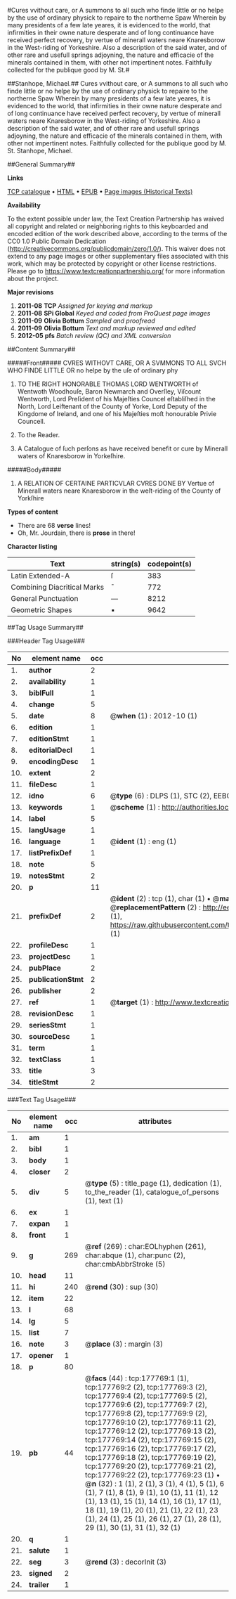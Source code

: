 #Cures vvithout care, or A summons to all such who finde little or no helpe by the use of ordinary physick to repaire to the northerne Spaw Wherein by many presidents of a few late yeares, it is evidenced to the world, that infirmities in their owne nature desperate and of long continuance have received perfect recovery, by vertue of minerall waters neare Knaresborow in the West-riding of Yorkeshire. Also a description of the said water, and of other rare and usefull springs adjoyning, the nature and efficacie of the minerals contained in them, with other not impertinent notes. Faithfully collected for the publique good by M. St.#

##Stanhope, Michael.##
Cures vvithout care, or A summons to all such who finde little or no helpe by the use of ordinary physick to repaire to the northerne Spaw Wherein by many presidents of a few late yeares, it is evidenced to the world, that infirmities in their owne nature desperate and of long continuance have received perfect recovery, by vertue of minerall waters neare Knaresborow in the West-riding of Yorkeshire. Also a description of the said water, and of other rare and usefull springs adjoyning, the nature and efficacie of the minerals contained in them, with other not impertinent notes. Faithfully collected for the publique good by M. St.
Stanhope, Michael.

##General Summary##

**Links**

[TCP catalogue](http://www.ota.ox.ac.uk/tcp/)  • 
[HTML](http://tei.it.ox.ac.uk/tcp/Texts-HTML/free/A12/A12937.html)  • 
[EPUB](http://tei.it.ox.ac.uk/tcp/Texts-EPUB/free/A12/A12937.epub) • 
[Page images (Historical Texts)](https://historicaltexts.jisc.ac.uk/eebo-99852997e)

**Availability**

To the extent possible under law, the Text Creation Partnership has waived all copyright and related or neighboring rights to this keyboarded and encoded edition of the work described above, according to the terms of the CC0 1.0 Public Domain Dedication (http://creativecommons.org/publicdomain/zero/1.0/). This waiver does not extend to any page images or other supplementary files associated with this work, which may be protected by copyright or other license restrictions. Please go to https://www.textcreationpartnership.org/ for more information about the project.

**Major revisions**

1. __2011-08__ __TCP__ *Assigned for keying and markup*
1. __2011-08__ __SPi Global__ *Keyed and coded from ProQuest page images*
1. __2011-09__ __Olivia Bottum__ *Sampled and proofread*
1. __2011-09__ __Olivia Bottum__ *Text and markup reviewed and edited*
1. __2012-05__ __pfs__ *Batch review (QC) and XML conversion*

##Content Summary##

#####Front#####
CVRES WITHOVT CARE, OR A SVMMONS TO ALL SVCH WHO FINDE LITTLE OR no helpe by the uſe of ordinary phy
1. TO THE RIGHT HONORABLE THOMAS LORD WENTWORTH of Wentwoth Woodhouſe, Baron Newmarch and Overſley, Viſcount Wentworth, Lord Preſident of his Majeſties Councel eſtabliſhed in the North, Lord Leiftenant of the County of Yorke, Lord Deputy of the Kingdome of Ireland, and one of his Majeſties moſt honourable Privie Councell.

1. To the Reader.

1. A Catalogue of ſuch perſons as have received benefit or cure by Minerall waters of Knaresborow in Yorkeſhire.

#####Body#####

1. A RELATION OF CERTAINE PARTICVLAR CVRES DONE BY Vertue of Minerall waters neare Knaresborow in the weſt-riding of the County of Yorkſhire

**Types of content**

  * There are 68 **verse** lines!
  * Oh, Mr. Jourdain, there is **prose** in there!

**Character listing**


|Text|string(s)|codepoint(s)|
|---|---|---|
|Latin Extended-A|ſ|383|
|Combining             Diacritical Marks|̄|772|
|General Punctuation|—|8212|
|Geometric Shapes|▪|9642|

##Tag Usage Summary##

###Header Tag Usage###

|No|element name|occ|attributes|
|---|---|---|---|
|1.|__author__|2||
|2.|__availability__|1||
|3.|__biblFull__|1||
|4.|__change__|5||
|5.|__date__|8| @__when__ (1) : 2012-10 (1)|
|6.|__edition__|1||
|7.|__editionStmt__|1||
|8.|__editorialDecl__|1||
|9.|__encodingDesc__|1||
|10.|__extent__|2||
|11.|__fileDesc__|1||
|12.|__idno__|6| @__type__ (6) : DLPS (1), STC (2), EEBO-CITATION (1), PROQUEST (1), VID (1)|
|13.|__keywords__|1| @__scheme__ (1) : http://authorities.loc.gov/ (1)|
|14.|__label__|5||
|15.|__langUsage__|1||
|16.|__language__|1| @__ident__ (1) : eng (1)|
|17.|__listPrefixDef__|1||
|18.|__note__|5||
|19.|__notesStmt__|2||
|20.|__p__|11||
|21.|__prefixDef__|2| @__ident__ (2) : tcp (1), char (1)  •  @__matchPattern__ (2) : ([0-9\-]+):([0-9IVX]+) (1), (.+) (1)  •  @__replacementPattern__ (2) : http://eebo.chadwyck.com/downloadtiff?vid=$1&page=$2 (1), https://raw.githubusercontent.com/textcreationpartnership/Texts/master/tcpchars.xml#$1 (1)|
|22.|__profileDesc__|1||
|23.|__projectDesc__|1||
|24.|__pubPlace__|2||
|25.|__publicationStmt__|2||
|26.|__publisher__|2||
|27.|__ref__|1| @__target__ (1) : http://www.textcreationpartnership.org/docs/. (1)|
|28.|__revisionDesc__|1||
|29.|__seriesStmt__|1||
|30.|__sourceDesc__|1||
|31.|__term__|1||
|32.|__textClass__|1||
|33.|__title__|3||
|34.|__titleStmt__|2||


###Text Tag Usage###

|No|element name|occ|attributes|
|---|---|---|---|
|1.|__am__|1||
|2.|__bibl__|1||
|3.|__body__|1||
|4.|__closer__|2||
|5.|__div__|5| @__type__ (5) : title_page (1), dedication (1), to_the_reader (1), catalogue_of_persons (1), text (1)|
|6.|__ex__|1||
|7.|__expan__|1||
|8.|__front__|1||
|9.|__g__|269| @__ref__ (269) : char:EOLhyphen (261), char:abque (1), char:punc (2), char:cmbAbbrStroke (5)|
|10.|__head__|11||
|11.|__hi__|240| @__rend__ (30) : sup (30)|
|12.|__item__|22||
|13.|__l__|68||
|14.|__lg__|5||
|15.|__list__|7||
|16.|__note__|3| @__place__ (3) : margin (3)|
|17.|__opener__|1||
|18.|__p__|80||
|19.|__pb__|44| @__facs__ (44) : tcp:177769:1 (1), tcp:177769:2 (2), tcp:177769:3 (2), tcp:177769:4 (2), tcp:177769:5 (2), tcp:177769:6 (2), tcp:177769:7 (2), tcp:177769:8 (2), tcp:177769:9 (2), tcp:177769:10 (2), tcp:177769:11 (2), tcp:177769:12 (2), tcp:177769:13 (2), tcp:177769:14 (2), tcp:177769:15 (2), tcp:177769:16 (2), tcp:177769:17 (2), tcp:177769:18 (2), tcp:177769:19 (2), tcp:177769:20 (2), tcp:177769:21 (2), tcp:177769:22 (2), tcp:177769:23 (1)  •  @__n__ (32) : 1 (1), 2 (1), 3 (1), 4 (1), 5 (1), 6 (1), 7 (1), 8 (1), 9 (1), 10 (1), 11 (1), 12 (1), 13 (1), 15 (1), 14 (1), 16 (1), 17 (1), 18 (1), 19 (1), 20 (1), 21 (1), 22 (1), 23 (1), 24 (1), 25 (1), 26 (1), 27 (1), 28 (1), 29 (1), 30 (1), 31 (1), 32 (1)|
|20.|__q__|1||
|21.|__salute__|1||
|22.|__seg__|3| @__rend__ (3) : decorInit (3)|
|23.|__signed__|2||
|24.|__trailer__|1||
